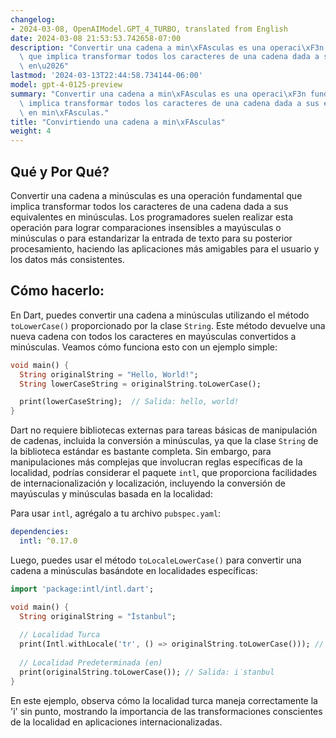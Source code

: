 ```yaml
---
changelog:
- 2024-03-08, OpenAIModel.GPT_4_TURBO, translated from English
date: 2024-03-08 21:53:53.742658-07:00
description: "Convertir una cadena a min\xFAsculas es una operaci\xF3n fundamental\
  \ que implica transformar todos los caracteres de una cadena dada a sus equivalentes\
  \ en\u2026"
lastmod: '2024-03-13T22:44:58.734144-06:00'
model: gpt-4-0125-preview
summary: "Convertir una cadena a min\xFAsculas es una operaci\xF3n fundamental que\
  \ implica transformar todos los caracteres de una cadena dada a sus equivalentes\
  \ en min\xFAsculas."
title: "Convirtiendo una cadena a min\xFAsculas"
weight: 4
---
```


## Qué y Por Qué?

Convertir una cadena a minúsculas es una operación fundamental que implica transformar todos los caracteres de una cadena dada a sus equivalentes en minúsculas. Los programadores suelen realizar esta operación para lograr comparaciones insensibles a mayúsculas o minúsculas o para estandarizar la entrada de texto para su posterior procesamiento, haciendo las aplicaciones más amigables para el usuario y los datos más consistentes.

## Cómo hacerlo:

En Dart, puedes convertir una cadena a minúsculas utilizando el método `toLowerCase()` proporcionado por la clase `String`. Este método devuelve una nueva cadena con todos los caracteres en mayúsculas convertidos a minúsculas. Veamos cómo funciona esto con un ejemplo simple:

```dart
void main() {
  String originalString = "Hello, World!";
  String lowerCaseString = originalString.toLowerCase();

  print(lowerCaseString);  // Salida: hello, world!
}
```

Dart no requiere bibliotecas externas para tareas básicas de manipulación de cadenas, incluida la conversión a minúsculas, ya que la clase `String` de la biblioteca estándar es bastante completa. Sin embargo, para manipulaciones más complejas que involucran reglas específicas de la localidad, podrías considerar el paquete `intl`, que proporciona facilidades de internacionalización y localización, incluyendo la conversión de mayúsculas y minúsculas basada en la localidad:

Para usar `intl`, agrégalo a tu archivo `pubspec.yaml`:

```yaml
dependencies:
  intl: ^0.17.0
```

Luego, puedes usar el método `toLocaleLowerCase()` para convertir una cadena a minúsculas basándote en localidades específicas:

```dart
import 'package:intl/intl.dart';

void main() {
  String originalString = "İstanbul";
  
  // Localidad Turca
  print(Intl.withLocale('tr', () => originalString.toLowerCase())); // Salida: istanbul
  
  // Localidad Predeterminada (en)
  print(originalString.toLowerCase()); // Salida: i̇stanbul
}
```

En este ejemplo, observa cómo la localidad turca maneja correctamente la 'i' sin punto, mostrando la importancia de las transformaciones conscientes de la localidad en aplicaciones internacionalizadas.
